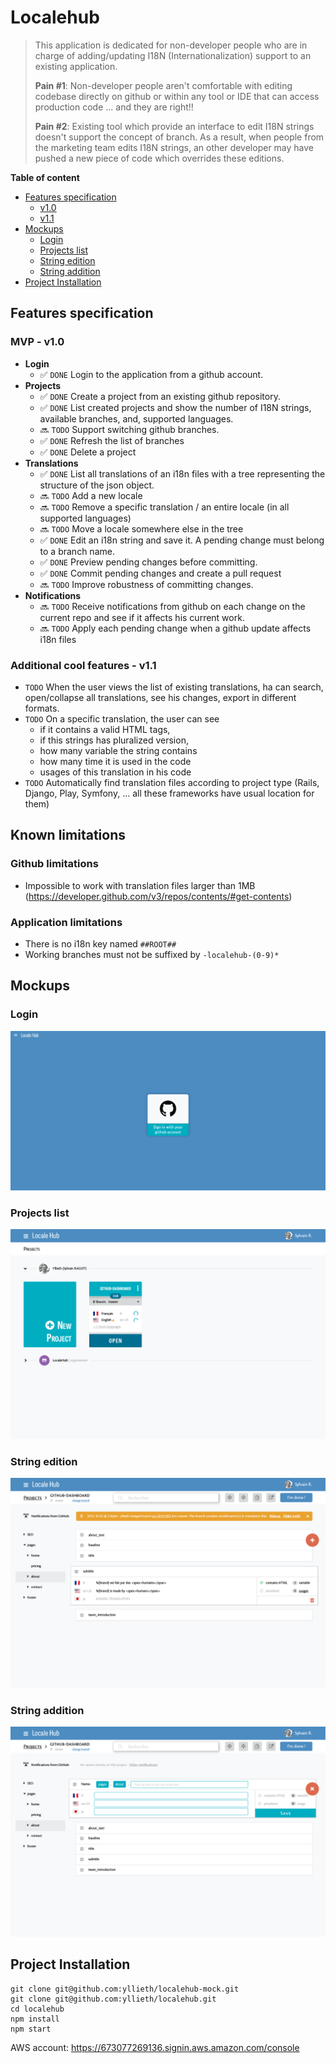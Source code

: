 # Localehub

> This application is dedicated for non-developer people who are in charge of adding/updating I18N (Internationalization) support to an existing application.
>
> **Pain #1**: Non-developer people aren't comfortable with editing codebase directly on github or within any tool or IDE that can access production code ... and they are right!!
>
> **Pain #2**: Existing tool which provide an interface to edit I18N strings doesn't support the concept of branch. As a result, when people from the marketing team edits I18N strings, an other developer may have pushed a new piece of code which overrides these editions.

**Table of content**
- [Features specification](#features-specification)
  - [v1.0](#mvp---v10)
  - [v1.1](#additional-cool-features---v11)
- [Mockups](#mockups)
  - [Login](#login)
  - [Projects list](#projects-list)
  - [String edition](#string-edition)
  - [String addition](#string-addition)
- [Project Installation](#project-installation)

## Features specification

### MVP - v1.0
- **Login**
  - :white_check_mark: `DONE` Login to the application from a github account.
- **Projects**
  - :white_check_mark: `DONE` Create a project from an existing github repository.
  - :white_check_mark: `DONE` List created projects and show the number of I18N strings, available branches, and, supported languages.
  - :soon: `TODO` Support switching github branches.
  - :white_check_mark: `DONE` Refresh the list of branches
  - :white_check_mark: `DONE` Delete a project
- **Translations**
  - :white_check_mark: `DONE` List all translations of an i18n files with a tree representing the structure of the json object.
  - :soon: `TODO` Add a new locale
  - :soon: `TODO` Remove a specific translation / an entire locale (in all supported languages)
  - :soon: `TODO` Move a locale somewhere else in the tree
  - :white_check_mark: `DONE` Edit an i18n string and save it. A pending change must belong to a branch name.  
  - :white_check_mark: `DONE` Preview pending changes before committing.
  - :white_check_mark: `DONE` Commit pending changes and create a pull request
  - :soon: `TODO` Improve robustness of committing changes.
- **Notifications**
  - :soon: `TODO` Receive notifications from github on each change on the current repo and see if it affects his current work.
  - :soon: `TODO` Apply each pending change when a github update affects i18n files

### Additional cool features - v1.1

- `TODO` When the user views the list of existing translations, ha can search, open/collapse all translations, see his changes, export in different formats.
- `TODO` On a specific translation, the user can see 
  - if it contains a valid HTML tags, 
  - if this strings has pluralized version,
  - how many variable the string contains
  - how many time it is used in the code
  - usages of this translation in his code
- `TODO` Automatically find translation files according to project type (Rails, Django, Play, Symfony, ... all these frameworks have usual location for them)

## Known limitations

### Github limitations
- Impossible to work with translation files larger than 1MB (https://developer.github.com/v3/repos/contents/#get-contents)

### Application limitations
- There is no i18n key named `##ROOT##`
- Working branches must not be suffixed by `-localehub-(0-9)*`

## Mockups

### Login
![Screenshot](doc/mockups/screencapture-localhost-3000-login-1476269009581.png)

### Projects list
![Screenshot](doc/mockups/1-Projects-list.png)

### String edition
![Screenshot](doc/mockups/2-Project-edition.png)

### String addition
![Screenshot](doc/mockups/3-adding-a-locale.png)

## Project Installation

```
git clone git@github.com:yllieth/localehub-mock.git
git clone git@github.com:yllieth/localehub.git
cd localehub
npm install
npm start
```

AWS account: https://673077269136.signin.aws.amazon.com/console